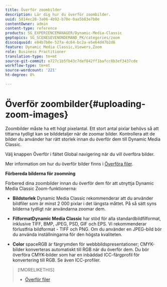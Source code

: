 ```yaml
---
title: Överför zoombilder
description: Lär dig hur du överför zoombilder.
uuid: 5814ec28-3a06-4b92-b70e-0aa5b83e7b0e
contentOwner: admin
content-type: reference
products: SG_EXPERIENCEMANAGER/Dynamic-Media-Classic
geptopics: SG_SCENESEVENONDEMAND_PK/categories/zoom
discoiquuid: e84b7b0e-527a-4c64-bc2a-e5e64d47b2d6
feature: Dynamic Media Classic,Viewers,Zoom
role: Business Practitioner
translation-type: tm+mt
source-git-commit: e727c1b5fb43c7def842ff1bafcc8b3ef3437cde
workflow-type: tm+mt
source-wordcount: '221'
ht-degree: 0%

---
```



# Överför zoombilder{#uploading-zoom-images}

Zoombilder måste ha ett högt pixelantal. Ett stort antal pixlar behövs så att tittarna tydligt kan se bilddetaljer när de zoomar bilder. Kontrollera att de bilder du använder har rätt storlek innan du överför dem till Dynamic Media Classic.

Välj knappen Överför i fältet Global navigering när du vill överföra bilder.

Mer information om hur du överför bilder finns i [Överföra filer](uploading-files.md#uploading_files).

**Förbereda bilderna för zoomning**

Förbered dina zoombilder innan du överför dem för att utnyttja Dynamic Media Classic Zoom-funktionerna:

* **Bildstorlek**
Dynamic Media Classic rekommenderar att du använder bildfiler som är minst 2 000 pixlar i det längsta måttet. På så sätt syns bilderna tydligt när användarna zoomar dem.

* **FilformatDynamic Media Classic**
har stöd för alla standardbildfilformat, inklusive TIFF, BMP, JPEG, PSD, GIF och EPS. Vi rekommenderar förlustfria bildformat - TIFF och PNG. Om du använder en JPEG-bild bör du använda inställningarna för den högsta kvaliteten.

* **Color**
spaceRGB är färgrymden för webbbildspresentationer; CMYK-bilder konverteras automatiskt till RGB när du överför dem. Du bör överföra CMYK-bilder som har en inbäddad ICC-färgprofil för konvertering till RGB. Se även ICC-profiler.

>[!MORELIKETHIS]
>
>* [Överför filer](uploading-files.md#uploading_files)

